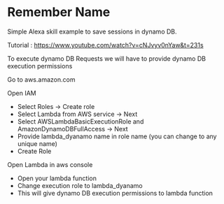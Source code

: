 # Remember Name

Simple Alexa skill example to save sessions in dynamo DB.

Tutorial : https://www.youtube.com/watch?v=cNJvyv0nYaw&t=231s


To execute dynamo DB Requests we will have to provide dynamo DB execution permissions

Go to aws.amazon.com

Open IAM

   * Select Roles -> Create role
   * Select Lambda from AWS service -> Next
   * Select AWSLambdaBasicExecutionRole and AmazonDynamoDBFullAccess -> Next
   * Provide lambda_dyanamo name in role name (you can change to any unique name)
   * Create Role

Open Lambda in aws console

  * Open your lambda function
  * Change execution role to lambda_dyanamo
  * This will give dynamo DB execution permissions to lambda function
